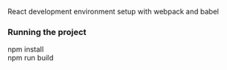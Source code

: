 React development environment setup with webpack and babel

<h3>Running the project</h3>
npm install <br />
npm run build 


